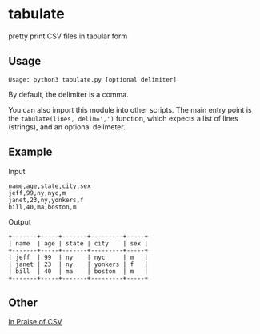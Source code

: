 # tabulate
pretty print CSV files in tabular form

## Usage
`Usage: python3 tabulate.py [optional delimiter]`

By default, the delimiter is a comma.

You can also import this module into other scripts. The main entry point is the `tabulate(lines, delim=',')` function, which expects a list of lines (strings), and an optional delimeter.

## Example
Input
```
name,age,state,city,sex
jeff,99,ny,nyc,m
janet,23,ny,yonkers,f
bill,40,ma,boston,m
```
Output
```
+-------+-----+-------+---------+-----+
| name  | age | state | city    | sex |
+-------+-----+-------+---------+-----+
| jeff  | 99  | ny    | nyc     | m   |
| janet | 23  | ny    | yonkers | f   |
| bill  | 40  | ma    | boston  | m   |
+-------+-----+-------+---------+-----+
```

## Other
[In Praise of CSV](https://usopendata.org/2015/03/10/csv/)
